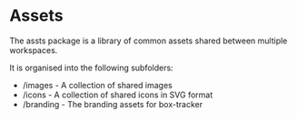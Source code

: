 # Assets

The assts package is a library of common assets shared between multiple workspaces.

It is organised into the following subfolders:

- /images - A collection of shared images
- /icons - A collection of shared icons in SVG format
- /branding - The branding assets for box-tracker
